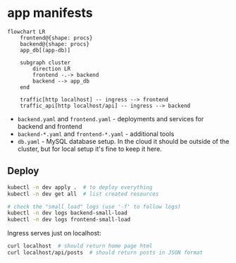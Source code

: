 # app manifests

```mermaid
flowchart LR
    frontend@{shape: procs}
    backend@{shape: procs}
    app_db[(app-db)]

    subgraph cluster
        direction LR
        frontend -.-> backend
        backend --> app_db
    end

    traffic[http localhost] -- ingress --> frontend
    traffic_api[http localhost/api] -- ingress --> backend
```

- `backend.yaml` and `frontend.yaml` - deployments and services for backend and frontend
- `backend-*.yaml` and `frontend-*.yaml` - additional tools
- `db.yaml` - MySQL database setup. In the cloud it should be outside of the cluster,
  but for local setup it's fine to keep it here.

## Deploy

```bash
kubectl -n dev apply .  # to deploy everything
kubectl -n dev get all  # list created resources

# check the "small load" logs (use '-f' to follow logs)
kubectl -n dev logs backend-small-load
kubectl -n dev logs frontend-small-load
```

Ingress serves just on localhost:

```bash
curl localhost  # should return home page html
curl localhost/api/posts  # should return posts in JSON format
```

